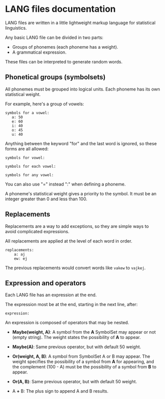 LANG files documentation
========================
LANG files are written in a little lightweight
markup language for statistical linguistics.

Any basic LANG file can be divided in two parts:
* Groups of phonemes (each phoneme has a weight).
* A grammatical expression.

These files can be interpreted to generate
random words.

Phonetical groups (symbolsets)
------------------------------
All phonemes must be grouped into logical units.
Each phoneme has its own statistical weight.

For example, here's a group of vowels:

	symbols for a vowel:
	   a: 50
	   e: 60
	   i: 40
	   o: 45
	   u: 40

Anything between the keyword "for" and
the last word is ignored, so these forms
are all allowed:

	symbols for vowel:

	symbols for each vowel:

	symbols for any vowel:

You can also use "=" instead ":" when
defining a phoneme.

A phoneme's statistical weight gives
a priority to the symbol. It must be an
integer greater than 0 and less than 100.

Replacements
------------
Replacements are a way to add exceptions, so they are
simple ways to avoid complicated expressions.

All replacements are applied at the level of each word
in order.

	replacements:
		a: aj
		ew: ej

The previous replacements would convert
words like `vakew` to `vajkej`.

Expression and operators
------------------------
Each LANG file has an expression at the end.

The expression most be at the end, starting in
the next line, after:

	expression:

An expression is composed of operators that
may be nested.

 * **Maybe(weight, A)**: A symbol from the **A**
   SymbolSet may appear or not (empty string).
   The weight states the possibility of **A**
   to appear.

 * **Maybe(A)**: Same previous operator, but with default
   50 weight.

 * **Or(weight, A, B)**: A symbol from SymbolSet
   A or B may appear. The weight specifies the
   possibility of a symbol from **A** for
   appearing, and the complement (100 - A) must
   be the possibility of a symbol from **B**
   to appear.

  * **Or(A, B)**: Same previous operator, but with default
   50 weight.

 * A **+** B: The plus sign to append A and
   B results.